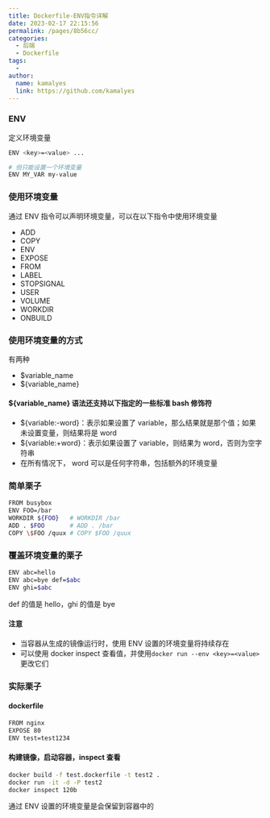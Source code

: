 ```yaml
---
title: Dockerfile-ENV指令详解
date: 2023-02-17 22:15:56
permalink: /pages/8b56cc/
categories:
  - 后端
  - Dockerfile
tags:
  - 
author: 
  name: kamalyes
  link: https://github.com/kamalyes
---
```

### ENV

定义环境变量

```bash
ENV <key>=<value> ...

# 但只能设置一个环境变量
ENV MY_VAR my-value
```

### 使用环境变量

通过 ENV 指令可以声明环境变量，可以在以下指令中使用环境变量

- ADD
- COPY
- ENV
- EXPOSE
- FROM
- LABEL
- STOPSIGNAL
- USER
- VOLUME
- WORKDIR
- ONBUILD

### 使用环境变量的方式

有两种

- $variable_name
- ${variable_name}

#### ${variable_name} 语法还支持以下指定的一些标准 bash 修饰符

- ${variable:-word}：表示如果设置了 variable，那么结果就是那个值；如果未设置变量，则结果将是 word
- ${variable:+word}：表示如果设置了 variable，则结果为 word，否则为空字符串
- 在所有情况下， word 可以是任何字符串，包括额外的环境变量

### 简单栗子

```bash
FROM busybox
ENV FOO=/bar
WORKDIR ${FOO}   # WORKDIR /bar
ADD . $FOO       # ADD . /bar
COPY \$FOO /quux # COPY $FOO /quux
```

### 覆盖环境变量的栗子

```bash
ENV abc=hello
ENV abc=bye def=$abc
ENV ghi=$abc
```

def 的值是 hello，ghi 的值是 bye

#### 注意

- 当容器从生成的镜像运行时，使用 ENV 设置的环境变量将持续存在
- 可以使用 docker inspect 查看值，并使用` docker run --env <key>=<value> `更改它们

### 实际栗子

#### dockerfile

```bash
FROM nginx
EXPOSE 80
ENV test=test1234
```

#### 构建镜像，启动容器，inspect 查看

```bash
docker build -f test.dockerfile -t test2 .
docker run -it -d -P test2
docker inspect 120b
```

通过 ENV 设置的环境变量是会保留到容器中的
